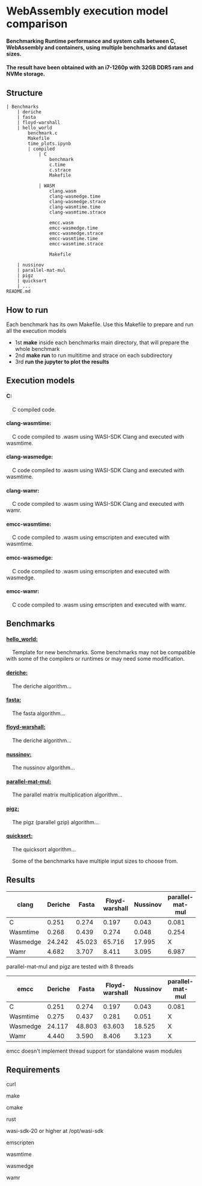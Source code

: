 # WebAssembly execution model comparison
#### Benchmarking Runtime performance and system calls between C, WebAssembly and containers, using multiple benchmarks and dataset sizes.
#### The result have been obtained with an i7-1260p with 32GB DDR5 ram and NVMe storage.

## Structure
 
```
| Benchmarks
	| deriche
	| fasta
	| floyd-warshall
	| hello_world
		benchmark.c
		Makefile
		time_plots.ipynb
		| compiled
			| C
				benchmark
				c.time
				c.strace
				Makefile
				
			| WASM
				clang.wasm
				clang-wasmedge.time
				clang-wasmedge.strace
				clang-wasmtime.time
				clang-wasmtime.strace
				
				emcc.wasm
				emcc-wasmedge.time
				emcc-wasmedge.strace
				emcc-wasmtime.time
				emcc-wasmtime.strace
				
				Makefile
		
	| nussinov
	| parallel-mat-mul
	| pigz
	| quicksort
	| ...
README.md

```

## How to run

Each benchmark has its own Makefile. Use this Makefile to prepare and run all the execution models
  + 1st **make**	inside each benchmarks main directory, that will prepare the whole benchmark
  + 2nd **make run**		to run multitime and strace on each subdirectory
  + 3rd **run the jupyter to plot the results**	
	

## Execution models
#### C: 
&nbsp;&nbsp;&nbsp;&nbsp;C compiled code.

#### clang-wasmtime:
&nbsp;&nbsp;&nbsp;&nbsp;C code compiled to .wasm using WASI-SDK Clang and executed with wasmtime.

#### clang-wasmedge:
&nbsp;&nbsp;&nbsp;&nbsp;C code compiled to .wasm using WASI-SDK Clang and executed with wasmtime.

#### clang-wamr:
&nbsp;&nbsp;&nbsp;&nbsp;C code compiled to .wasm using WASI-SDK Clang and executed with wamr.

#### emcc-wasmtime:
&nbsp;&nbsp;&nbsp;&nbsp;C code compiled to .wasm using emscripten and executed with wasmtime.

#### emcc-wasmedge:
&nbsp;&nbsp;&nbsp;&nbsp;C code compiled to .wasm using emscripten and executed with wasmedge.

#### emcc-wamr:
&nbsp;&nbsp;&nbsp;&nbsp;C code compiled to .wasm using emscripten and executed with wamr.



## Benchmarks
#### [hello_world:](https://github.com/julenbhy/WASM-Benchmarks/tree/main/Benchmarks/hello_world)
&nbsp;&nbsp;&nbsp;&nbsp;Template for new benchmarks. Some benchmarks may not be compatible with some of the compilers or runtimes or may need some modification.

#### [deriche:](https://github.com/julenbhy/WASM-Benchmarks/tree/main/Benchmarks/deriche) 
&nbsp;&nbsp;&nbsp;&nbsp;The deriche algorithm...

#### [fasta:](https://github.com/julenbhy/WASM-Benchmarks/tree/main/Benchmarks/fasta) 
&nbsp;&nbsp;&nbsp;&nbsp;The fasta algorithm...

#### [floyd-warshall:](https://github.com/julenbhy/WASM-Benchmarks/tree/main/Benchmarks/floyd-warshall) 
&nbsp;&nbsp;&nbsp;&nbsp;The deriche algorithm...

#### [nussinov:](https://github.com/julenbhy/WASM-Benchmarks/tree/main/Benchmarks/nussinov) 
&nbsp;&nbsp;&nbsp;&nbsp;The nussinov algorithm...

#### [parallel-mat-mul:](https://github.com/julenbhy/WASM-Benchmarks/tree/main/Benchmarks/parallel-mat-mul) 
&nbsp;&nbsp;&nbsp;&nbsp;The parallel matrix multiplication algorithm...

#### [pigz:](https://github.com/julenbhy/WASM-Benchmarks/tree/main/Benchmarks/pigz) 
&nbsp;&nbsp;&nbsp;&nbsp;The pigz (parallel gzip) algorithm...

#### [quicksort:](https://github.com/julenbhy/WASM-Benchmarks/tree/main/Benchmarks/parallel-mat-mul) 
&nbsp;&nbsp;&nbsp;&nbsp;The quicksort algorithm...

&nbsp;&nbsp;&nbsp;&nbsp;Some of the benchmarks have multiple input sizes to choose from.



## Results

| clang     | Deriche | Fasta  | Floyd-warshall | Nussinov  | parallel-mat-mul | pigz   | quicksort |
| --------- | ------- | ------ | -------------- | --------- | ---------------- | ------ | --------- |
| C         | 0.251   | 0.274  | 0.197     	| 0.043     | 0.081            | 3.639  | 0.071	    | 
| Wasmtime  | 0.268   | 0.439  | 0.274   	| 0.048     | 0.254            | 4.232  | 0.130	    | 
| Wasmedge  | 24.242  | 45.023 | 65.716    	| 17.995    | X                | X      | 9.493	    | 
| Wamr	    | 4.682   | 3.707  | 8.411   	| 3.095     | 6.987            | 63.834 | 0.947	    | 

parallel-mat-mul and pigz are tested with 8 threads


| emcc      | Deriche | Fasta  | Floyd-warshall | Nussinov  | parallel-mat-mul | pigz   | quicksort |
| --------- | ------- | ------ | -------------- | --------- | ---------------- | ------ | --------- |
| C         | 0.251   | 0.274  | 0.197     	| 0.043     | 0.081            | 3.639  | 0.071	    | 
| Wasmtime  | 0.275   | 0.437  | 0.281     	| 0.051     | X                | X      | 0.131	    | 
| Wasmedge  | 24.117  | 48.803 | 63.603    	| 18.525    | X                | X      | 9.637	    | 
| Wamr	    | 4.440   | 3.590  | 8.406   	| 3.123     | X                | X      | 0.495	    | 

emcc doesn't implement thread support for standalone wasm modules


## Requirements
curl

make

cmake

rust

wasi-sdk-20 or higher at /opt/wasi-sdk

emscripten

wasmtime

wasmedge

wamr
